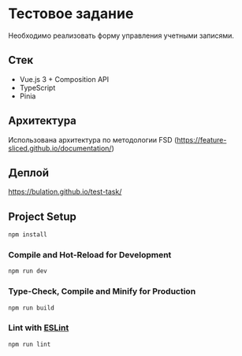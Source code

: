 # Тестовое задание

Необходимо реализовать форму управления учетными записями.

## Стек

- Vue.js 3 + Composition API
- TypeScript
- Pinia

## Архитектура

Использована архитектура по методологии FSD (https://feature-sliced.github.io/documentation/)

## Деплой

https://bulation.github.io/test-task/

## Project Setup

```sh
npm install
```

### Compile and Hot-Reload for Development

```sh
npm run dev
```

### Type-Check, Compile and Minify for Production

```sh
npm run build
```

### Lint with [ESLint](https://eslint.org/)

```sh
npm run lint
```
